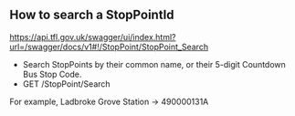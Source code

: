 ## How to search a StopPointId

https://api.tfl.gov.uk/swagger/ui/index.html?url=/swagger/docs/v1#!/StopPoint/StopPoint_Search

* Search StopPoints by their common name, or their 5-digit Countdown Bus Stop Code.
* GET	/StopPoint/Search

For example, Ladbroke Grove Station -> 490000131A
